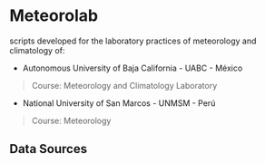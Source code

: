 # Meteorolab

scripts developed for the laboratory practices of meteorology and climatology of:

- Autonomous University of Baja California - UABC - México
> Course: Meteorology and Climatology Laboratory

- National University of San Marcos - UNMSM - Perú
> Course: Meteorology

## Data Sources


